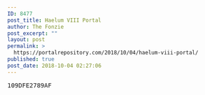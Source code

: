 ```yaml
---
ID: 8477
post_title: Haelum VIII Portal
author: The Fonzie
post_excerpt: ""
layout: post
permalink: >
  https://portalrepository.com/2018/10/04/haelum-viii-portal/
published: true
post_date: 2018-10-04 02:27:06
---
```

<pre>109DFE2789AF</pre>